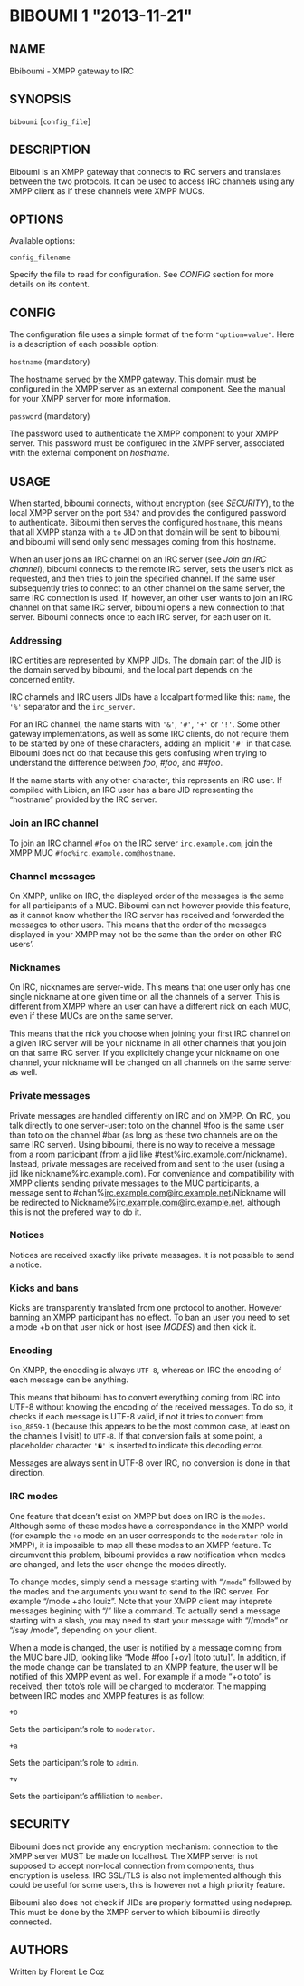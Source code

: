 BIBOUMI 1 "2013-11-21"
======================

NAME
----

Bbiboumi - XMPP gateway to IRC

SYNOPSIS
--------

`biboumi` [`config_file`]

DESCRIPTION
-----------

Biboumi is an XMPP gateway that connects to IRC servers and translates
between the two protocols. It can be used to access IRC channels using any
XMPP client as if these channels were XMPP MUCs.

OPTIONS
-------

Available options:

`config_filename`

  Specify the file to read for configuration. See *CONFIG* section for more
  details on its content.

CONFIG
------

The configuration file uses a simple format of the form
`"option=value"`. Here is a description of each possible option:

`hostname` (mandatory)

  The hostname served by the XMPP gateway.  This domain must be configured in
  the XMPP server as an external component.  See the manual for your XMPP
  server for more information.

`password` (mandatory)

  The password used to authenticate the XMPP component to your XMPP server.
  This password must be configured in the XMPP server, associated with the
  external component on *hostname*.

USAGE
-----

When started, biboumi connects, without encryption (see *SECURITY*), to the
local XMPP server on the port `5347` and provides the configured password to
authenticate.  Biboumi then serves the configured `hostname`, this means
that all XMPP stanza with a `to` JID on that domain will be sent to biboumi,
and biboumi will send only send messages coming from this hostname.

When an user joins an IRC channel on an IRC server (see *Join an IRC
channel*), biboumi connects to the remote IRC server, sets the user’s nick
as requested, and then tries to join the specified channel.  If the same
user subsequently tries to connect to an other channel on the same server,
the same IRC connection is used.  If, however, an other user wants to join
an IRC channel on that same IRC server, biboumi opens a new connection to
that server.  Biboumi connects once to each IRC server, for each user on it.

### Addressing

IRC entities are represented by XMPP JIDs.  The domain part of the JID is
the domain served by biboumi, and the local part depends on the concerned
entity.

IRC channels and IRC users JIDs have a localpart formed like this:
`name`, the `'%'` separator and the `irc_server`.

For an IRC channel, the name starts with `'&'`, `'#'`, `'+'`
or `'!'`. Some other gateway implementations, as well as some IRC
clients, do not require them to be started by one of these characters,
adding an implicit `'#'` in that case.  Biboumi does not do that because
this gets confusing when trying to understand the difference between
*foo*, *#foo*, and *##foo*.

If the name starts with any other character, this represents an IRC user.
If compiled with Libidn, an IRC user has a bare JID representing the
“hostname” provided by the IRC server.

### Join an IRC channel

To join an IRC channel `#foo` on the IRC server `irc.example.com`,
join the XMPP MUC `#foo%irc.example.com@hostname`.

### Channel messages

On XMPP, unlike on IRC, the displayed order of the messages is the same for
all participants of a MUC.  Biboumi can not however provide this feature, as
it cannot know whether the IRC server has received and forwarded the
messages to other users.  This means that the order of the messages
displayed in your XMPP may not be the same than the order on other IRC
users’.

### Nicknames

On IRC, nicknames are server-wide.  This means that one user only has one
single nickname at one given time on all the channels of a server. This is
different from XMPP where an user can have a different nick on each MUC,
even if these MUCs are on the same server.

This means that the nick you choose when joining your first IRC channel on a
given IRC server will be your nickname in all other channels that you join
on that same IRC server.
If you explicitely change your nickname on one channel, your nickname will
be changed on all channels on the same server as well.

### Private messages

Private messages are handled differently on IRC and on XMPP.  On IRC, you
talk directly to one server-user: toto on the channel #foo is the same user
than toto on the channel #bar (as long as these two channels are on the same
IRC server).  Using biboumi, there is no way to receive a message from a
room participant (from a jid like #test%irc.example.com/nickname).  Instead,
private messages are received from and sent to the user (using a jid like
nickname%irc.example.com).  For conveniance and compatibility with XMPP
clients sending private messages to the MUC participants, a message sent to
#chan%irc.example.com@irc.example.net/Nickname will be redirected to
Nickname%irc.example.com@irc.example.net, although this is not the prefered
way to do it.

### Notices

Notices are received exactly like private messages.  It is not possible to
send a notice.

### Kicks and bans

Kicks are transparently translated from one protocol to another.  However
banning an XMPP participant has no effect.  To ban an user you need to set a
mode +b on that user nick or host (see *MODES*) and then kick it.

### Encoding

On XMPP, the encoding is always `UTF-8`, whereas on IRC the encoding of
each message can be anything.

This means that biboumi has to convert everything coming from IRC into UTF-8
without knowing the encoding of the received messages.  To do so, it checks
if each message is UTF-8 valid, if not it tries to convert from
`iso_8859-1` (because this appears to be the most common case, at least
on the channels I visit) to `UTF-8`.  If that conversion fails at some
point, a placeholder character `'�'` is inserted to indicate this
decoding error.

Messages are always sent in UTF-8 over IRC, no conversion is done in that
direction.

### IRC modes

One feature that doesn’t exist on XMPP but does on IRC is the `modes`.
Although some of these modes have a correspondance in the XMPP world (for
example the `+o` mode on an user corresponds to the `moderator` role
in XMPP), it is impossible to map all these modes to an XMPP feature.  To
circumvent this problem, biboumi provides a raw notification when modes are
changed, and lets the user change the modes directly.

To change modes, simply send a message starting with “`/mode`” followed
by the modes and the arguments you want to send to the IRC server.  For
example “/mode +aho louiz”.  Note that your XMPP client may
inteprete messages begining with “/” like a command.  To actually send a
message starting with a slash, you may need to start your message with
“//mode” or “/say /mode”, depending on your client.

When a mode is changed, the user is notified by a message coming from the
MUC bare JID, looking like “Mode #foo [+ov] [toto tutu]”.  In addition, if
the mode change can be translated to an XMPP feature, the user will be
notified of this XMPP event as well. For example if a mode “+o toto” is
received, then toto’s role will be changed to moderator.  The mapping
between IRC modes and XMPP features is as follow:

`+o`

  Sets the participant’s role to `moderator`.

`+a`

  Sets the participant’s role to `admin`.

`+v`

  Sets the participant’s affiliation to `member`.

SECURITY
--------

Biboumi does not provide any encryption mechanism: connection to the XMPP
server MUST be made on localhost.  The XMPP server is not supposed to accept
non-local connection from components, thus encryption is useless.  IRC
SSL/TLS is also not implemented although this could be useful for some
users, this is however not a high priority feature.

Biboumi also does not check if JIDs are properly formatted using nodeprep.
This must be done by the XMPP server to which biboumi is directly connected.

AUTHORS
-------

Written by Florent Le Coz
